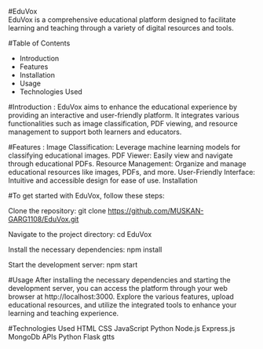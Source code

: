 #EduVox  
EduVox is a comprehensive educational platform designed to facilitate learning and teaching through a variety of digital resources and tools.

#Table of Contents
 - Introduction
 - Features
 - Installation
 - Usage
 - Technologies Used

#Introduction :
EduVox aims to enhance the educational experience by providing an interactive and user-friendly platform. It integrates various functionalities such as image classification, PDF viewing, and resource management to support both learners and educators.

#Features :
  Image Classification: Leverage machine learning models for classifying educational images.
  PDF Viewer: Easily view and navigate through educational PDFs.
  Resource Management: Organize and manage educational resources like images, PDFs, and more.
  User-Friendly Interface: Intuitive and accessible design for ease of use.
  Installation

#To get started with EduVox, follow these steps:

Clone the repository:
  git clone https://github.com/MUSKAN-GARG1108/EduVox.git

  Navigate to the project directory:
  cd EduVox

  Install the necessary dependencies:
  npm install

  Start the development server:
  npm start

#Usage
After installing the necessary dependencies and starting the development server, you can access the platform through your web browser at http://localhost:3000. Explore the various features, upload educational resources, and utilize the integrated tools to enhance your learning and teaching experience.

#Technologies Used
HTML
CSS
JavaScript
Python
Node.js
Express.js
MongoDb
APIs
Python
Flask
gtts

